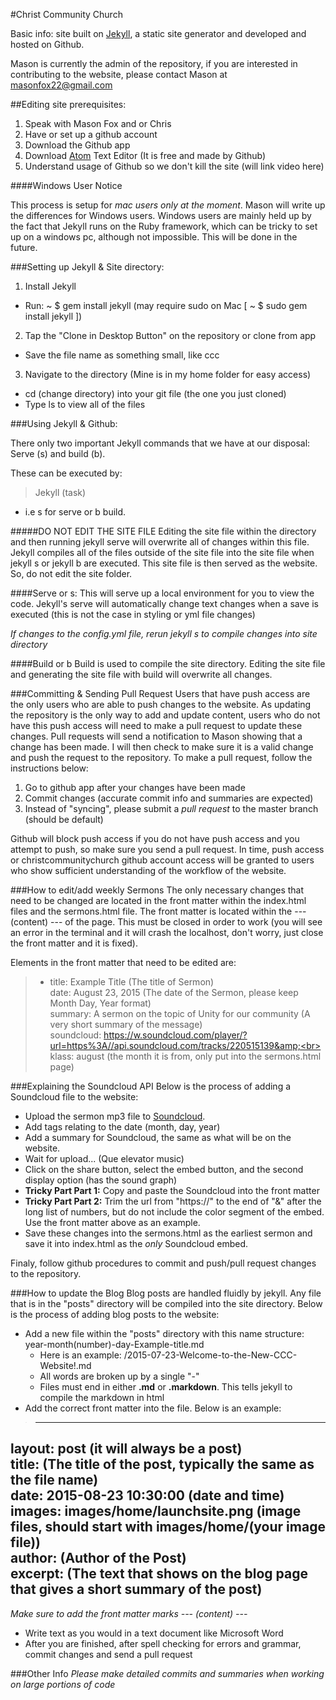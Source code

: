 #Christ Community Church

Basic info: site built on [Jekyll](http://jekyllrb.com), a static site generator and developed and hosted on Github.

Mason is currently the admin of the repository, if you are interested in contributing to the website, please contact Mason at [masonfox22@gmail.com](mailto:masonfox22@gmail.com)

##Editing site prerequisites:
1. Speak with Mason Fox and or Chris
2. Have or set up a github account
3. Download the Github app
4. Download [Atom](https://atom.io) Text Editor (It is free and made by Github)
5. Understand usage of Github so we don't kill the site (will link video here)

####Windows User Notice

This process is setup for *mac users only at the moment*. Mason will write up the differences for Windows users. Windows users are mainly held up by the fact that Jekyll runs on the Ruby framework, which can be tricky to set up on a windows pc, although not impossible. This will be done in the future.

###Setting up Jekyll & Site directory:

1. Install Jekyll
  * Run: ~ $ gem install jekyll (may require sudo on Mac [ ~ $ sudo gem install jekyll ])
2. Tap the "Clone in Desktop Button" on the repository or clone from app
  * Save the file name as something small, like ccc
3. Navigate to the directory (Mine is in my home folder for easy access)
  * cd (change directory) into your git file (the one you just cloned)
  * Type ls to view all of the files

###Using Jekyll & Github:

There only two important Jekyll commands that we have at our disposal: Serve (s) and build (b).

These can be executed by:

> Jekyll (task)
* i.e s for serve or b build.

#####DO NOT EDIT THE SITE FILE
Editing the site file within the directory and then running jekyll serve will overwrite all of changes within this file. Jekyll compiles all of the files outside of the site file into the site file when jekyll s or jekyll b are executed. This site file is then served as the website. So, do not edit the site folder.

####Serve or s:
This will serve up a local environment for you to view the code. Jekyll's serve will automatically change text changes when a save is executed (this is not the case in styling or yml file changes)

*If changes to the config.yml file, rerun jekyll s to compile changes into site directory*

####Build or b
Build is used to compile the site directory. Editing the site file and generating the site file with build will overwrite all changes.

###Committing & Sending Pull Request
Users that have push access are the only users who are able to push changes to the website. As updating the repository is the only way to add and update content, users who do not have this push access will need to make a pull request to update these changes. Pull requests will send a notification to Mason showing that a change has been made. I will then check to make sure it is a valid change and push the request to the repository. To make a pull request, follow the instructions below:

1. Go to github app after your changes have been made
2. Commit changes (accurate commit info and summaries are expected)
3. Instead of "syncing", please submit a *pull request* to the master branch (should be default)

Github will block push access if you do not have push access and you attempt to push, so make sure you send a pull request. In time, push access or christcommunitychurch github account access will be granted to users who show sufficient understanding of the workflow of the website.

###How to edit/add weekly Sermons
The only necessary changes that need to be changed are located in the front matter within the index.html files and the sermons.html file. The front matter is located within the --- (content) --- of the page. This must be closed in order to work (you will see an error in the terminal and it will crash the localhost, don't worry, just close the front matter and it is fixed).

Elements in the front matter that need to be edited are:

>   - title: Example Title (The title of Sermon)<br>
    date: August 23, 2015 (The date of the Sermon, please keep Month Day, Year format)<br>
    summary: A sermon on the topic of Unity for our community (A very short summary of the message)<br>
    soundcloud: https://w.soundcloud.com/player/?url=https%3A//api.soundcloud.com/tracks/220515139&amp;<br>
    klass: august (the month it is from, only put into the sermons.html page)<br>

###Explaining the Soundcloud API
Below is the process of adding a Soundcloud file to the website:

* Upload the sermon mp3 file to [Soundcloud](https://soundcloud.com).
* Add tags relating to the date (month, day, year)
* Add a summary for Soundcloud, the same as what will be on the website.
* Wait for upload... (Que elevator music)
* Click on the share button, select the embed button, and the second display option (has the sound graph)
* **Tricky Part Part 1:** Copy and paste the Soundcloud into the front matter
* **Tricky Part Part 2:** Trim the url from "https://" to the end of "&amp;" after the long list of numbers, but do not include the color segment of the embed. Use the front matter above as an example.
* Save these changes into the sermons.html as the earliest sermon and save it into index.html as the *only* Soundcloud embed.

Finaly, follow github procedures to commit and push/pull request changes to the repository.

###How to update the Blog
Blog posts are handled fluidly by jekyll. Any file that is in the "posts" directory will be compiled into the site directory. Below is the process of adding blog posts to the website:

* Add a new file within the "posts" directory with this name structure: year-month(number)-day-Example-title.md
    * Here is an example: /2015-07-23-Welcome-to-the-New-CCC-Website!.md
    * All words are broken up by a single "-"
    * Files must end in either **.md** or **.markdown**. This tells jekyll to compile the markdown in html
*  Add the correct front matter into the file. Below is an example:

> ---
  layout: post (it will **always** be a post)<br>
  title:  (The title of the post, typically the same as the file name)<br>
  date:   2015-08-23 10:30:00 (date and time)<br>
  images: images/home/launchsite.png (image files, should start with images/home/(your image file))<br>
  author: (Author of the Post)<br>
  excerpt: (The text that shows on the blog page that gives a short summary of the post)<br>
  ---

*Make sure to add the front matter marks --- (content) ---*

* Write text as you would in a text document like Microsoft Word
* After you are finished, after spell checking for errors and grammar, commit changes and send a pull request

###Other Info
*Please make detailed commits and summaries when working on large portions of code*
